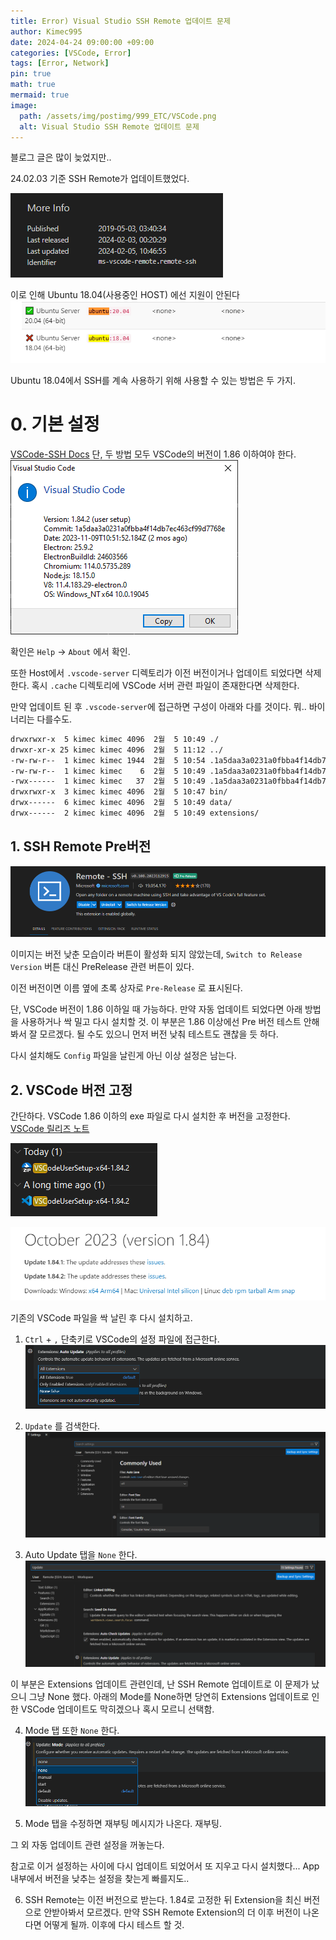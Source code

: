 ```yaml
---
title: Error) Visual Studio SSH Remote 업데이트 문제
author: Kimec995
date: 2024-04-24 09:00:00 +09:00
categories: [VSCode, Error]
tags: [Error, Network]
pin: true
math: true
mermaid: true
image: 
  path: /assets/img/postimg/999_ETC/VSCode.png
  alt: Visual Studio SSH Remote 업데이트 문제
---
```

블로그 글은 많이 늦었지만..

24.02.03 기준 SSH Remote가 업데이트했었다.

![image.png](\assets\img\postimg\999_ETC\VSCODE_SSH_Err_01.png)

이로 인해 Ubuntu 18.04(사용중인 HOST) 에선 지원이 안된다
![image.png](\assets\img\postimg\999_ETC\VSCODE_SSH_Err_02.png)

Ubuntu 18.04에서 SSH를 계속 사용하기 위해 사용할 수 있는 방법은 두 가지.

# 0. 기본 설정
[VSCode-SSH Docs](https://code.visualstudio.com/docs/remote/ssh)
단, 두 방법 모두 VSCode의 버전이 1.86 이하여야 한다.
![image.png](\assets\img\postimg\999_ETC\VSCODE_SSH_Err_03.png)

확인은 `Help` -> `About` 에서 확인.

또한 Host에서 `.vscode-server` 디렉토리가 이전 버전이거나 업데이트 되었다면 삭제한다.
혹시 `.cache` 디렉토리에 VSCode 서버 관련 파일이 존재한다면 삭제한다.

만약 업데이트 된 후 `.vscode-server`에 접근하면 구성이 아래와 다를 것이다. 뭐.. 바이너리는 다를수도.
```bash
drwxrwxr-x  5 kimec kimec 4096  2월  5 10:49 ./
drwxr-xr-x 25 kimec kimec 4096  2월  5 11:12 ../
-rw-rw-r--  1 kimec kimec 1944  2월  5 10:54 .1a5daa3a0231a0fbba4f14db7ec463cf99d7768e.log
-rw-rw-r--  1 kimec kimec    6  2월  5 10:49 .1a5daa3a0231a0fbba4f14db7ec463cf99d7768e.pid
-rwx------  1 kimec kimec   37  2월  5 10:49 .1a5daa3a0231a0fbba4f14db7ec463cf99d7768e.token*
drwxrwxr-x  3 kimec kimec 4096  2월  5 10:47 bin/
drwx------  6 kimec kimec 4096  2월  5 10:49 data/
drwx------  2 kimec kimec 4096  2월  5 10:49 extensions/
```
## 1. SSH Remote Pre버전
![image.png](\assets\img\postimg\999_ETC\VSCODE_SSH_Err_04.png)

이미지는 버전 낮춘 모습이라 버튼이 활성화 되지 않았는데, `Switch to Release Version` 버튼 대신 PreRelease 관련 버튼이 있다.

이전 버전이면 이름 옆에 초록 상자로 `Pre-Release` 로 표시된다.

단, VSCode 버전이 1.86 이하일 때 가능하다.
만약 자동 업데이트 되었다면 아래 방법을 사용하거나 싹 밀고 다시 설치할 것.
이 부분은 1.86 이상에선 Pre 버전 테스트 안해봐서 잘 모르겠다. 될 수도 있으니 먼저 버전 낮춰 테스트도 괜찮을 듯 하다.

다시 설치해도 `Config` 파일을 날린게 아닌 이상 설정은 남는다.

## 2. VSCode 버전 고정
간단하다.
VSCode 1.86 이하의 exe 파일로 다시 설치한 후 버전을 고정한다.
[VSCode 릴리즈 노트](https://code.visualstudio.com/updates/v1_86)

![image.png](\assets\img\postimg\999_ETC\VSCODE_SSH_Err_05.png)

![image.png](\assets\img\postimg\999_ETC\VSCODE_SSH_Err_06.png)


기존의 VSCode 파일을 싹 날린 후 다시 설치하고.

1.  `Ctrl` + `,` 단축키로 VSCode의 설정 파일에 접근한다.
![image.png](\assets\img\postimg\999_ETC\VSCODE_SSH_Err_07.png)

2. `Update` 를 검색한다.
![image.png](\assets\img\postimg\999_ETC\VSCODE_SSH_Err_08.png)

3. Auto Update 탭을 `None` 한다.
![image.png](\assets\img\postimg\999_ETC\VSCODE_SSH_Err_09.png)

이 부분은 Extensions 업데이트 관련인데, 난 SSH Remote 업데이트로 이 문제가 났으니 그냥 None 했다. 아래의 Mode를 None하면 당연히 Extensions 업데이트로 인한 VSCode 업데이트도 막히겠으나 혹시 모르니 선택함.

4. Mode 탭 또한 `None` 한다.
![image.png](\assets\img\postimg\999_ETC\VSCODE_SSH_Err_10.png)

5. Mode 탭을 수정하면 재부팅 메시지가 나온다. 재부팅.

그 외 자동 업데이트 관련 설정을 꺼놓는다.

참고로 이거 설정하는 사이에 다시 업데이트 되었어서 또 지우고 다시 설치했다... App 내부에서 버전을 낮추는 설정을 찾는게 빠를지도..

6. SSH Remote는 이전 버전으로 받는다.
1.84로 고정한 뒤 Extension을 최신 버전으로 안받아봐서 모르겠다. 
만약 SSH Remote Extension의 더 이후 버전이 나온다면 어떻게 될까. 이후에 다시 테스트 할 것.